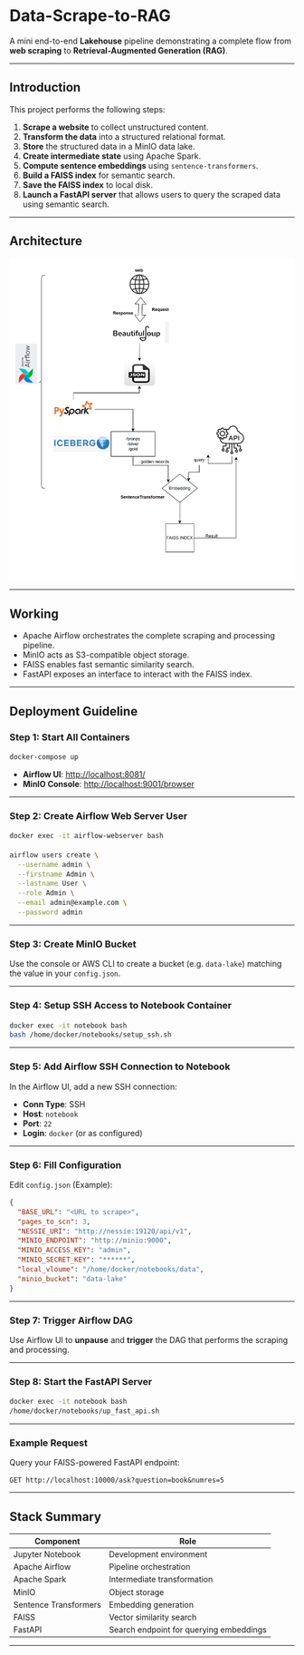 # Data-Scrape-to-RAG

A mini end-to-end **Lakehouse** pipeline demonstrating a complete flow from **web scraping** to **Retrieval-Augmented Generation (RAG)**.

---

##  Introduction

This project performs the following steps:

1. **Scrape a website** to collect unstructured content.
2. **Transform the data** into a structured relational format.
3. **Store** the structured data in a MinIO data lake.
4. **Create intermediate state** using Apache Spark.
5. **Compute sentence embeddings** using `sentence-transformers`.
6. **Build a FAISS index** for semantic search.
7. **Save the FAISS index** to local disk.
8. **Launch a FastAPI server** that allows users to query the scraped data using semantic search.

---

##  Architecture
![Architecture Diagram](architectural_diagram.png)

---

##  Working

- Apache Airflow orchestrates the complete scraping and processing pipeline.
- MinIO acts as S3-compatible object storage.
- FAISS enables fast semantic similarity search.
- FastAPI exposes an interface to interact with the FAISS index.

---

##  Deployment Guideline

### Step 1: Start All Containers
```bash
docker-compose up
```
- **Airflow UI**: [http://localhost:8081/](http://localhost:8081/)
- **MinIO Console**: [http://localhost:9001/browser](http://localhost:9001/browser)

---

### Step 2: Create Airflow Web Server User
```bash
docker exec -it airflow-webserver bash

airflow users create \
  --username admin \
  --firstname Admin \
  --lastname User \
  --role Admin \
  --email admin@example.com \
  --password admin
```

---

### Step 3: Create MinIO Bucket

Use the console or AWS CLI to create a bucket (e.g. `data-lake`) matching the value in your `config.json`.

---

### Step 4: Setup SSH Access to Notebook Container
```bash
docker exec -it notebook bash
bash /home/docker/notebooks/setup_ssh.sh
```

---

### Step 5: Add Airflow SSH Connection to Notebook

In the Airflow UI, add a new SSH connection:
- **Conn Type**: SSH
- **Host**: `notebook`
- **Port**: `22`
- **Login**: `docker` (or as configured)

---

### Step 6: Fill Configuration

Edit `config.json` (Example):

```json
{
  "BASE_URL": "<URL to scrape>",
  "pages_to_scn": 3,
  "NESSIE_URI": "http://nessie:19120/api/v1",
  "MINIO_ENDPOINT": "http://minio:9000",
  "MINIO_ACCESS_KEY": "admin",
  "MINIO_SECRET_KEY": "******",
  "local_vloume": "/home/docker/notebooks/data",
  "minio_bucket": "data-lake"
}
```

---

### Step 7: Trigger Airflow DAG

Use Airflow UI to **unpause** and **trigger** the DAG that performs the scraping and processing.

---

### Step 8: Start the FastAPI Server
```bash
docker exec -it notebook bash
/home/docker/notebooks/up_fast_api.sh
```

---

###  Example Request

Query your FAISS-powered FastAPI endpoint:

```
GET http://localhost:10000/ask?question=book&numres=5
```

---

##  Stack Summary

| Component | Role |
|----------|------|
| Jupyter Notebook | Development environment |
| Apache Airflow | Pipeline orchestration |
| Apache Spark | Intermediate transformation |
| MinIO | Object storage |
| Sentence Transformers | Embedding generation |
| FAISS | Vector similarity search |
| FastAPI | Search endpoint for querying embeddings |

---